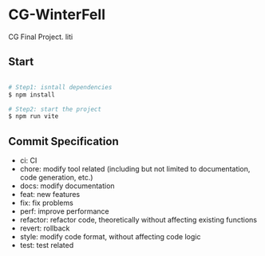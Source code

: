 # CG-WinterFell
CG Final Project.
liti



## Start

```bash

# Step1: isntall dependencies
$ npm install

# Step2: start the project
$ npm run vite

```

## Commit Specification

- ci: CI
- chore: modify tool related (including but not limited to documentation, code generation, etc.)
- docs: modify documentation
- feat: new features
- fix: fix problems
- perf: improve performance
- refactor: refactor code, theoretically without affecting existing functions
- revert: rollback
- style: modify code format, without affecting code logic
- test: test related